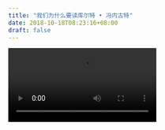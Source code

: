 ```yaml
--- 
title: "我们为什么要读库尔特 • 冯内古特" 
date: 2018-10-18T08:23:16+08:00 
draft: false 
--- 
```

<video src="http://static.allinfun.cn/buchadian/1.mp4" controls="controls"></video>
<!--stackedit_data:
eyJoaXN0b3J5IjpbLTU0OTUyOTA5MiwtMjA5NDI4MzM3OCw3Nj
M5ODQzNjIsNDA3MDY0MzMyLC02MDU5Mjg2MzEsOTAwMzczNjE4
LC0xMDg0NzYyOTc2LC0xNzQ0NjQ4MjUyLDEwMjAyMzgzNTcsLT
I5MTUyMjAyNCwtMTk1Nzg4NjA1NSwtMTI1Nzg0NzQxNSwyMjI3
Mjc2ODFdfQ==
-->